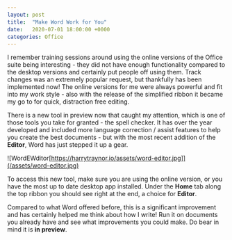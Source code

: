 ```yaml
---
layout: post
title:  "Make Word Work for You"
date:   2020-07-01 18:00:00 +0000
categories: Office
---
```

I remember training sessions around using the online versions of the Office suite being interesting - they did not have enough functionality compared to the desktop versions and certainly put people off using them. Track changes was an extremely popular request, but thankfully has been implemented now! The online versions for me were always powerful and fit into my work style - also with the release of the simplified ribbon it became my go to for quick, distraction free editing. 

There is a new tool in preview now that caught my attention, which is one of those tools you take for granted - the spell checker. It has over the year developed and included more language correction / assist features to help you create the best documents - but with the most recent addition of the **Editor**, Word has just stepped it up a gear. 

![WordEWditor[https://harrytraynor.io/assets/word-editor.jpg]](/assets/word-editor.jpg) 

To access this new tool, make sure you are using the online version, or you have the most up to date desktop app installed. Under the **Home** tab along the top ribbon you should see right at the end, a choice for **Editor**.  

Compared to what Word offered before, this is a significant improvement and has certainly helped me think about how I write! Run it on documents you already have and see what improvements you could make. Do bear in mind it is **in preview**.
